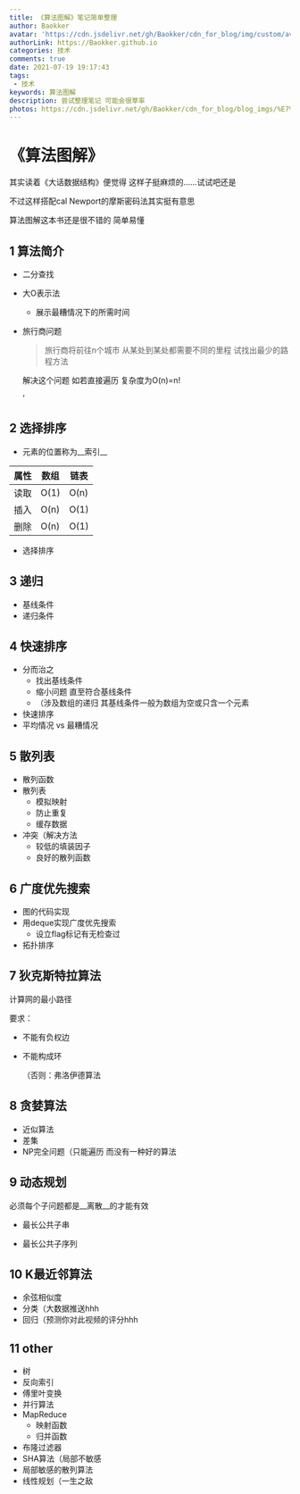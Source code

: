 ```yaml
---
title: 《算法图解》笔记简单整理
author: Baokker
avatar: 'https://cdn.jsdelivr.net/gh/Baokker/cdn_for_blog/img/custom/avatar.jpg'
authorLink: https://Baokker.github.io
categories: 技术
comments: true
date: 2021-07-19 19:17:43
tags:
 - 技术
keywords: 算法图解
description: 尝试整理笔记 可能会很草率
photos: https://cdn.jsdelivr.net/gh/Baokker/cdn_for_blog/blog_imgs/%E7%AE%97%E6%B3%95%E5%9B%BE%E8%A7%A3.png
---
```


#  《算法图解》

其实读着《大话数据结构》便觉得 这样子挺麻烦的……试试吧还是

不过这样搭配cal Newport的摩斯密码法其实挺有意思



算法图解这本书还是很不错的 简单易懂



## 1 算法简介

* 二分查找

* 大O表示法

  * 展示最糟情况下的所需时间

* 旅行商问题

  > 旅行商将前往n个城市 从某处到某处都需要不同的里程 试找出最少的路程方法

  解决这个问题 如若直接遍历 复杂度为O(n)=n!

  ’

## 2 选择排序

- 元素的位置称为__索引__

| 属性 | 数组 | 链表 |
| ---- | ---- | ---- |
| 读取 | O(1) | O(n) |
| 插入 | O(n) | O(1) |
| 删除 | O(n) | O(1) |

- 选择排序



## 3 递归

- 基线条件
- 递归条件



## 4 快速排序

- 分而治之
  - 找出基线条件
  - 缩小问题 直至符合基线条件
  - （涉及数组的递归 其基线条件一般为数组为空或只含一个元素
- 快速排序
- 平均情况 vs 最糟情况



## 5 散列表

- 散列函数
- 散列表
  - 模拟映射
  - 防止重复
  - 缓存数据
- 冲突（解决方法
  - 较低的填装因子
  - 良好的散列函数



## 6 广度优先搜索

- 图的代码实现
- 用deque实现广度优先搜索
  - 设立flag标记有无检查过
- 拓扑排序



## 7 狄克斯特拉算法

计算网的最小路径

要求：

- 不能有负权边

- 不能构成环

  （否则：弗洛伊德算法

## 8 贪婪算法

- 近似算法
- 差集
- NP完全问题（只能遍历 而没有一种好的算法



## 9 动态规划

必须每个子问题都是__离散__的才能有效

- 最长公共子串

- 最长公共子序列



## 10 K最近邻算法

- 余弦相似度
- 分类（大数据推送hhh
- 回归（预测你对此视频的评分hhh



## 11 other

- 树
- 反向索引
- 傅里叶变换
- 并行算法
- MapReduce
  - 映射函数
  - 归并函数
- 布隆过滤器
- SHA算法（局部不敏感
- 局部敏感的散列算法
- 线性规划（一生之敌